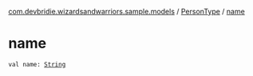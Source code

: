 [com.devbridie.wizardsandwarriors.sample.models](../index.md) / [PersonType](index.md) / [name](.)

# name

`val name: `[`String`](https://kotlinlang.org/api/latest/jvm/stdlib/kotlin/-string/index.html)